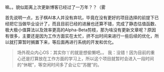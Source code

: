 嘛。。貌似距离上次更新博客已经过了一万年？？（雾

首先说明一点，五子棋AI本人并没有弃坑，毕竟在没有更好的项目选择的前提下已经把它当做毕业设计了，而且目前已经的进展也还算不错，完成了静态估值函数、极大极小值算法以及效率更高的Alpha-Beta剪枝，那为啥没有更新文章呢？原因有很多，主要还是因为工作方面实在太忙，挤不出时间来进行一些后续的优化，所以就打算暂时搁置下来，等后面再进行系统的开发和优化。
> 场外观众内心OS：其实你丫的就是想偷懒吧。。
> 我：没错！因为目前的重心还是打算放在工作方面的学习上，所以这个项目就暂时会进入一段时间的“休眠”，等空闲时间多了会让它“苏醒”的。